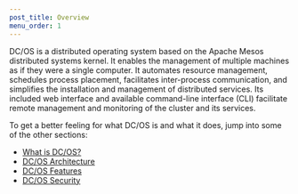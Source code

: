 ```yaml
---
post_title: Overview
menu_order: 1
---
```


DC/OS is a distributed operating system based on the Apache Mesos distributed systems kernel. It enables the management of multiple machines as if they were a single computer. It automates resource management, schedules process placement, facilitates inter-process communication, and simplifies the installation and management of distributed services. Its included web interface and available command-line interface (CLI) facilitate remote management and monitoring of the cluster and its services.

To get a better feeling for what DC/OS is and what it does, jump into some of the other sections:

- [What is DC/OS?](what-is-dcos/)
- [DC/OS Architecture](architecture/)
- [DC/OS Features](features/)
- [DC/OS Security](security/)
